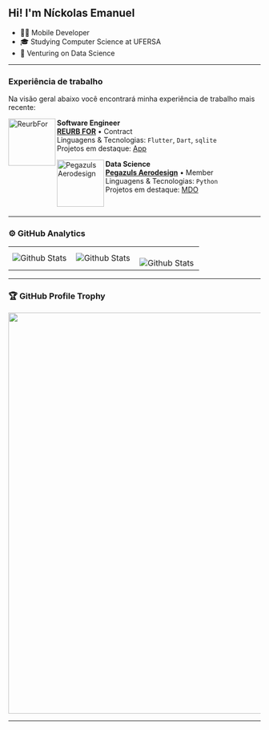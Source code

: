## Hi! I'm Níckolas Emanuel
- 🧑‍💻 Mobile Developer
- 🎓 Studying Computer Science at UFERSA
- 🧪 Venturing on Data Science

---

### Experiência de trabalho

Na visão geral abaixo você encontrará minha experiência de trabalho mais recente:


[<img align="left" height="94px" width="94px" alt="ReurbFor" src="https://habitacao.fortaleza.ce.gov.br/images/Images/ReurbFor_canal.png"/>](https://nubank.com.br/)

**Software Engineer** \
[**REURB FOR**](https://habitacao.fortaleza.ce.gov.br/) • Contract \
Linguagens & Tecnologias: `Flutter`, `Dart`, `sqlite` \
Projetos em destaque: [App](.)
<br/>


[<img align="left" height="94px" width="94px" alt="Pegazuls Aerodesign" src="https://encrypted-tbn0.gstatic.com/images?q=tbn:ANd9GcR6lGeqK6bOhn5vZY0_NjhnhBs638QHsECrBIBNWdwvJA&s"/>](https://www.instagram.com/pegazulsaerodesign/)

**Data Science** \
[**Pegazuls Aerodesign**](https://www.instagram.com/pegazulsaerodesign/) • Member \
Linguagens & Tecnologias: `Python` \
Projetos em destaque: [MDO]()
<br/>

<br/>

---

### ⚙️ GitHub Analytics

<table>
  <tr>
    <td>
      <img
        align="left"
        src="https://github-readme-stats.vercel.app/api?username=nickolas-silva&theme=dark&hide_border=false&include_all_commits=true"
        alt="Github Stats"
      />
    </td>
    <td>
      <img
        align="left"
        src="https://github-readme-stats.vercel.app/api/top-langs/?username=nickolas-silva&theme=dark&hide_border=false&include_all_commits=true&count_private=true&layout=compact"
        alt="Github Stats"
      />
    </td>
    <td>
      <br />
      <img
        align="left"
        src="https://github-readme-streak-stats.herokuapp.com/?user=nickolas-silva&theme=dark&hide_border=false"
        alt="Github Stats"
      />
    </td>
  </tr>
</table>

--- 
  
   
### 🏆 GitHub Profile Trophy

<p align="center">
  <a
    href="https://github.com/ryo-ma/github-profile-trophy"
    title="repositório de troféus"
  >
    <img
      width="800"
      src="https://github-profile-trophy.vercel.app/?username=nickolas-silva&column=8&theme=darkhub&no-frame=true&no-bg=true"
    />
  </a>
</p>

---
